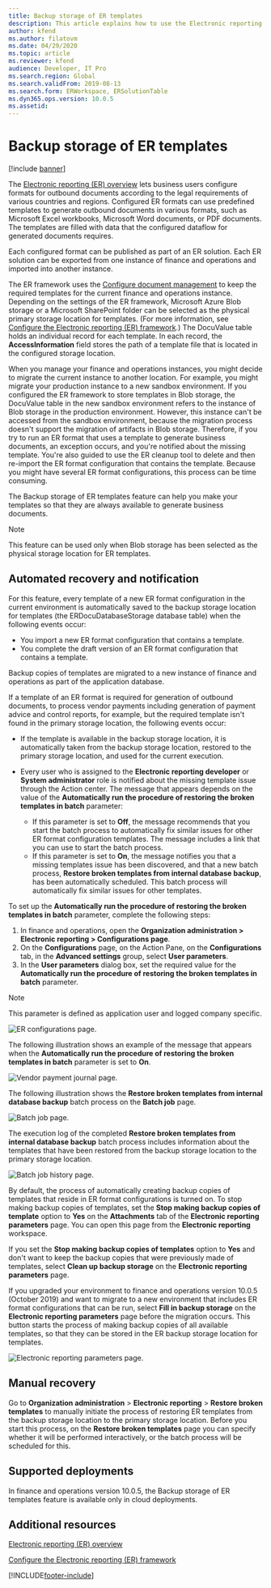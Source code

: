 ```yaml
---
title: Backup storage of ER templates
description: This article explains how to use the Electronic reporting (ER) backup storage for recovery of templates.
author: kfend
ms.author: filatovm
ms.date: 04/29/2020
ms.topic: article
ms.reviewer: kfend
audience: Developer, IT Pro
ms.search.region: Global
ms.search.validFrom: 2019-08-13
ms.search.form: ERWorkspace, ERSolutionTable
ms.dyn365.ops.version: 10.0.5
ms.assetid: 
---
```


# Backup storage of ER templates

[!include [banner](../includes/banner.md)]

The [Electronic reporting (ER) overview](general-electronic-reporting.md) lets business users configure formats for outbound documents according to the legal requirements of various countries and regions. Configured ER formats can use predefined templates to generate outbound documents in various formats, such as Microsoft Excel workbooks, Microsoft Word documents, or PDF documents. The templates are filled with data that the configured dataflow for generated documents requires.

Each configured format can be published as part of an ER solution. Each ER solution can be exported from one instance of finance and operations and imported into another instance.

The ER framework uses the [Configure document management](../../fin-ops/organization-administration/configure-document-management.md) to keep the required templates for the current finance and operations instance. Depending on the settings of the ER framework, Microsoft Azure Blob storage or a Microsoft SharePoint folder can be selected as the physical primary storage location for templates. (For more information, see [Configure the Electronic reporting (ER) framework](electronic-reporting-er-configure-parameters.md).) The DocuValue table holds an individual record for each template. In each record, the **AccessInformation** field stores the path of a template file that is located in the configured storage location.

When you manage your finance and operations instances, you might decide to migrate the current instance to another location. For example, you might migrate your production instance to a new sandbox environment. If you configured the ER framework to store templates in Blob storage, the DocuValue table in the new sandbox environment refers to the instance of Blob storage in the production environment. However, this instance can't be accessed from the sandbox environment, because the migration process doesn't support the migration of artifacts in Blob storage. Therefore, if you try to run an ER format that uses a template to generate business documents, an exception occurs, and you're notified about the missing template. You're also guided to use the ER cleanup tool to delete and then re-import the ER format configuration that contains the template. Because you might have several ER format configurations, this process can be time consuming.

The Backup storage of ER templates feature can help you make your templates so that they are always available to generate business documents.

> [!NOTE]
> This feature can be used only when Blob storage has been selected as the physical storage location for ER templates.

## Automated recovery and notification

For this feature, every template of a new ER format configuration in the current environment is automatically saved to the backup storage location for templates (the ERDocuDatabaseStorage database table) when the following events occur:

- You import a new ER format configuration that contains a template.
- You complete the draft version of an ER format configuration that contains a template.

Backup copies of templates are migrated to a new instance of finance and operations as part of the application database.

If a template of an ER format is required for generation of outbound documents, to process vendor payments including generation of payment advice and control reports, for example, but the required template isn't found in the primary storage location, the following events occur:

- If the template is available in the backup storage location, it is automatically taken from the backup storage location, restored to the primary storage location, and used for the current execution.
- Every user who is assigned to the **Electronic reporting developer** or **System administrator** role is notified about the missing template issue through the Action center. The message that appears depends on the value of the **Automatically run the procedure of restoring the broken templates in batch** parameter:

    - If this parameter is set to **Off**, the message recommends that you start the batch process to automatically fix similar issues for other ER format configuration templates. The message includes a link that you can use to start the batch process.
    - If this parameter is set to **On**, the message notifies you that a missing templates issue has been discovered, and that a new batch process, **Restore broken templates from internal database backup**, has been automatically scheduled. This batch process will automatically fix similar issues for other templates.

To set up the **Automatically run the procedure of restoring the broken templates in batch** parameter, complete the following steps:

1. In finance and operations, open the **Organization administration \> Electronic reporting \> Configurations page**.
2. On the **Configurations** page, on the Action Pane, on the **Configurations** tab, in the **Advanced settings** group, select **User parameters**.
3. In the **User parameters** dialog box, set the required value for the **Automatically run the procedure of restoring the broken templates in batch** parameter.

> [!NOTE]
> This parameter is defined as application user and logged company specific.

![ER configurations page.](./media/GER-BackupTemplates-1.png)

The following illustration shows an example of the message that appears when the **Automatically run the procedure of restoring the broken templates in batch** parameter is set to **On**.

![Vendor payment journal page.](./media/GER-BackupTemplates-2.png)

The following illustration shows the **Restore broken templates from internal database backup** batch process on the **Batch job** page.

![Batch job page.](./media/GER-BackupTemplates-3.png)

The execution log of the completed **Restore broken templates from internal database backup** batch process includes information about the templates that have been restored from the backup storage location to the primary storage location.

![Batch job history page.](./media/GER-BackupTemplates-4.png)

By default, the process of automatically creating backup copies of templates that reside in ER format configurations is turned on. To stop making backup copies of templates, set the **Stop making backup copies of template** option to **Yes** on the **Attachments** tab of the **Electronic reporting parameters** page. You can open this page from the **Electronic reporting** workspace.

If you set the **Stop making backup copies of templates** option to **Yes** and don't want to keep the backup copies that were previously made of templates, select **Clean up backup storage** on the **Electronic reporting parameters** page.

If you upgraded your environment to finance and operations version 10.0.5 (October 2019) and want to migrate to a new environment that includes ER format configurations that can be run, select **Fill in backup storage** on the **Electronic reporting parameters** page before the migration occurs. This button starts the process of making backup copies of all available templates, so that they can be stored in the ER backup storage location for templates.

![Electronic reporting parameters page.](./media/GER-BackupTemplates-5.png)

## Manual recovery

Go to **Organization administration** \> **Electronic reporting** \> **Restore broken templates** to manually initiate the process of restoring ER templates from the backup storage location to the primary storage location. Before you start this process, on the **Restore broken templates** page you can specify whether it will be performed interactively, or the batch process will be scheduled for this.

## Supported deployments

In finance and operations version 10.0.5, the Backup storage of ER templates feature is available only in cloud deployments.

## Additional resources

[Electronic reporting (ER) overview](general-electronic-reporting.md)

[Configure the Electronic reporting (ER) framework](electronic-reporting-er-configure-parameters.md)


[!INCLUDE[footer-include](../../../includes/footer-banner.md)]
